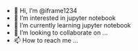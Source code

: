 - 👋 Hi, I’m @iframe1234
- 👀 I’m interested in jupyter notebook
- 🌱 I’m currently learning jupyter notebook
- 💞️ I’m looking to collaborate on ...
- 📫 How to reach me ...

<!---
iframe1234/iframe1234 is a ✨ special ✨ repository because its `README.md` (this file) appears on your GitHub profile.
You can click the Preview link to take a look at your changes.
--->
